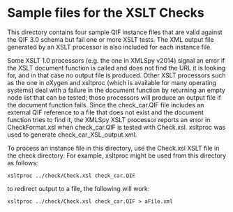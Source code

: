 # Sample files for the XSLT Checks

This directory contains four sample QIF instance files that are valid against the QIF 3.0 schema but fail one or more XSLT tests. The XML output file generated by an XSLT processor is also included for each instance file.

Some XSLT 1.0 processors (e.g. the one in XMLSpy v2014) signal an error if the XSLT document function is called and does not find the URL it is looking for, and in that case no output file is produced. Other XSLT processors such as the one in oXygen and xsltproc (which is available for many operating systems) deal with a failure in the document function by returning an empty node list that can be tested; those processors will produce an output file if the document function fails. Since the check_car.QIF file includes an external QIF reference to a file that does not exist and the document function tries to find it, the XMLSpy XSLT processor reports an error in CheckFormat.xsl when check_car.QIF is tested with Check.xsl. xsltproc was used to generate check_car_XSL_output.xml.

To process an instance file in this directory, use the Check.xsl XSLT file in the check directory. For example, xsltproc might be used from this directory as follows:

```  
xsltproc ../check/Check.xsl check_car.QIF
```

to redirect output to a file, the following will work:

```
xsltproc ../check/Check.xsl check_car.QIF > aFile.xml
```
